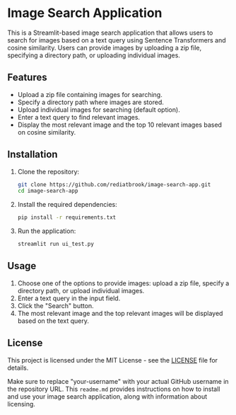# Image Search Application

This is a Streamlit-based image search application that allows users to search for images based on a text query using Sentence Transformers and cosine similarity. Users can provide images by uploading a zip file, specifying a directory path, or uploading individual images.

## Features

- Upload a zip file containing images for searching.
- Specify a directory path where images are stored.
- Upload individual images for searching (default option).
- Enter a text query to find relevant images.
- Display the most relevant image and the top 10 relevant images based on cosine similarity.

## Installation

1. Clone the repository:

   ```bash
   git clone https://github.com/rediatbrook/image-search-app.git
   cd image-search-app
   ```

2. Install the required dependencies:

   ```bash
   pip install -r requirements.txt
   ```

3. Run the application:

   ```bash
   streamlit run ui_test.py
   ```

## Usage

1. Choose one of the options to provide images: upload a zip file, specify a directory path, or upload individual images.
2. Enter a text query in the input field.
3. Click the "Search" button.
4. The most relevant image and the top relevant images will be displayed based on the text query.

## License

This project is licensed under the MIT License - see the [LICENSE](LICENSE) file for details.

Make sure to replace "your-username" with your actual GitHub username in the repository URL. This `readme.md` provides instructions on how to install and use your image search application, along with information about licensing.
